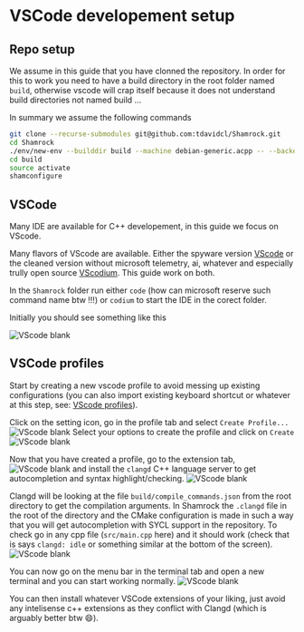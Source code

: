 # VSCode developement setup

## Repo setup

We assume in this guide that you have clonned the repository.
In order for this to work you need to have a build directory in the root folder named `build`, otherwise vscode will crap itself because it does not understand build directories not named build ...

In summary we assume the following commands 

```bash
git clone --recurse-submodules git@github.com:tdavidcl/Shamrock.git
cd Shamrock
./env/new-env --builddir build --machine debian-generic.acpp -- --backend omp
cd build
source activate
shamconfigure
```

## VSCode

Many IDE are available for C++ developement, in this guide we focus on VScode.

Many flavors of VScode are available. Either the spyware version [VScode](https://code.visualstudio.com/) or the cleaned version without microsoft telemetry, ai, whatever and especially trully open source [VScodium](https://vscodium.com/). This guide work on both.

In the `Shamrock` folder run either `code` (how can microsoft reserve such command name btw !!!) or `codium` to start the IDE in the corect folder.

Initially you should see something like this 

![VScode blank](../assets/screenshots/vscode_blank.png)

## VSCode profiles

Start by creating a new vscode profile to avoid messing up existing configurations (you can also import existing keyboard shortcut or whatever at this step, see: [VScode profiles](https://code.visualstudio.com/docs/editor/profiles)).

Click on the setting icon, go in the profile tab and select `Create Profile...`
![VScode blank](../assets/screenshots/create_profile.png)
Select your options to create the profile and click on `Create`
![VScode blank](../assets/screenshots/create_profile2.png)

Now that you have created a profile, go to the extension tab,
![VScode blank](../assets/screenshots/go_to_ext.png) 
and install the `clangd` C++ language server to get autocompletion and syntax highlight/checking.
![VScode blank](../assets/screenshots/install_clangd.png)

Clangd will be looking at the file `build/compile_commands.json` from the root directory to get the compilation arguments. In Shamrock the `.clangd` file in the root of the directory and the CMake configuration is made in such a way that you will get autocompletion with SYCL support in the repository. To check go in any cpp file (`src/main.cpp` here) and it should work (check that is says `clangd: idle` or something similar at the bottom of the screen).
![VScode blank](../assets/screenshots/it_works.png)

You can now go on the menu bar in the terminal tab and open a new terminal and you can start working normally.
![VScode blank](../assets/screenshots/compile.png)

You can then install whatever VSCode extensions of your liking, just avoid any intelisense c++ extensions as they conflict with Clangd (which is arguably better btw 😄). 